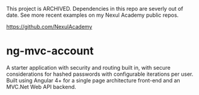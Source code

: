 This project is ARCHIVED. Dependencies in this repo are severly out of date. See more recent examples on my Nexul Academy public repos.

https://github.com/NexulAcademy

# ng-mvc-account
A starter application with security and routing built in, with secure considerations for hashed passwords with configurable iterations per user.  Built using Angular 4+ for a single page architecture front-end and an MVC.Net Web API backend.
